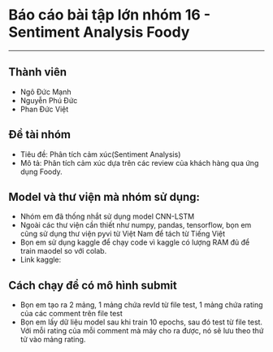 # Báo cáo bài tập lớn nhóm 16 - Sentiment Analysis Foody

---

## Thành viên

- Ngô Đức Mạnh
- Nguyễn Phú Đức
- Phan Đức Việt

## Đề tài nhóm
- Tiêu đề: Phân tích cảm xúc(Sentiment Analysis)
- Mô tả: Phân tích cảm xúc dựa trên các review của khách hàng qua ứng dụng Foody.

## Model và thư viện mà nhóm sử dụng:
- Nhóm em đã thống nhắt sử dụng model CNN-LSTM
- Ngoài các thư viện cần thiết như numpy, pandas, tensorflow, bọn em cũng sử dụng thư viện pyvi từ Việt Nam để tách từ Tiếng Việt
- Bọn em sử dụng kaggle để chạy code vì kaggle có lượng RAM đủ để train maodel so với colab.
- Link kaggle: 

## Cách chạy để có mô hình submit
- Bọn em tạo ra 2 mảng, 1 mảng chứa revId từ file test, 1 mảng chứa rating của các comment trên file test
- Bọn em lấy dữ liệu model sau khi train 10 epochs, sau đó test từ file test. Với mỗi rating của mỗi comment mà máy cho ra được, nó sẽ lưu theo thứ tử vào mảng rating.
